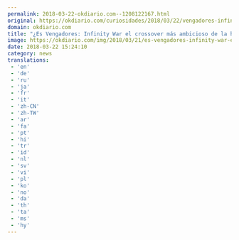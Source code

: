 ```yaml
---
permalink: 2018-03-22-okdiario.com--1208122167.html
original: https://okdiario.com/curiosidades/2018/03/22/vengadores-infinity-war-crossover-memes-1998624
domain: okdiario.com
title: "¿Es Vengadores: Infinity War el crossover más ambicioso de la historia?"
image: https://okdiario.com/img/2018/03/21/es-vengadores-infinity-war-el-crossover-mas-ambicioso-de-la-historia.jpg
date: 2018-03-22 15:24:10
category: news
translations: 
 - 'en'
 - 'de'
 - 'ru'
 - 'ja'
 - 'fr'
 - 'it'
 - 'zh-CN'
 - 'zh-TW'
 - 'ar'
 - 'fa'
 - 'pt'
 - 'hi'
 - 'tr'
 - 'id'
 - 'nl'
 - 'sv'
 - 'vi'
 - 'pl'
 - 'ko'
 - 'no'
 - 'da'
 - 'th'
 - 'ta'
 - 'ms'
 - 'hy'
---
```


